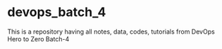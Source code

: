 # devops_batch_4
This is a repository having all notes, data, codes, tutorials from DevOps Hero to Zero Batch-4
